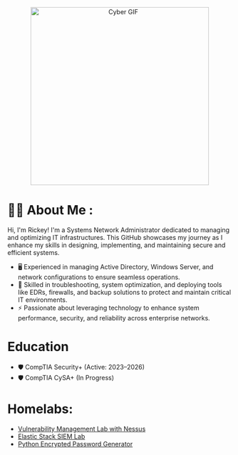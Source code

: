 <p align="center">
  <img src="https://media.giphy.com/media/v1.Y2lkPTc5MGI3NjExN3prbGRycHlsdTNwdms5N3o2dGdnZmE5MjE2MXB6dTgyYmM5a29tdSZlcD12MV9zdGlja2Vyc19zZWFyY2gmY3Q9cw/0b1qyHhqfjKdnLqrF4/giphy.gif" alt="Cyber GIF" width="400" />
</p>

# :man_technologist: About Me :
Hi, I'm Rickey! I'm a Systems Network Administrator dedicated to managing and optimizing IT infrastructures. This GitHub showcases my journey as I enhance my skills in designing, implementing, and maintaining secure and efficient systems.
*   🖥️ Experienced in managing Active Directory, Windows Server, and network configurations to ensure seamless operations.
*   🔧 Skilled in troubleshooting, system optimization, and deploying tools like EDRs, firewalls, and backup solutions to protect and maintain critical IT environments.
*   ⚡ Passionate about leveraging technology to enhance system performance, security, and reliability across enterprise networks.

  # Education 
*   🛡️  CompTIA Security+ (Active: 2023–2026)
*   🛡️  CompTIA CySA+ (In Progress)

# Homelabs:
- [Vulnerability Management Lab with Nessus](https://github.com/StarksRepo/Vulnerability-Management-Lab.git)
- [Elastic Stack SIEM Lab](https://github.com/StarksRepo/Elastic-SIEM-Lab.git)
- [Python Encrypted Password Generator](https://github.com/StarksRepo/Encrypted-Password-Generator-via-Python.git)



